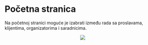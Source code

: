 # Početna stranica

Na početnoj stranici moguće je izabrati između rada sa proslavama, klijentima, organizatorima i saradnicima.
<p align="center">
  <img src="/adminToolbar.jpg">
</p>
